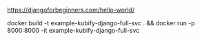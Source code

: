 https://djangoforbeginners.com/hello-world/

docker build -t example-kubify-django-full-svc . && docker run -p 8000:8000 -it example-kubify-django-full-svc